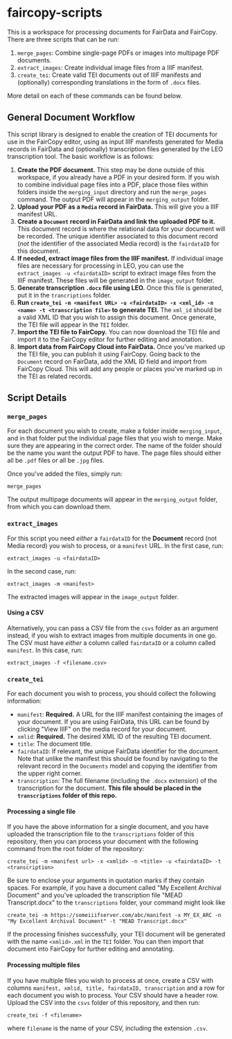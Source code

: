 # faircopy-scripts

This is a workspace for processing documents for FairData and FairCopy. There are three scripts that can be run:

1. `merge_pages`: Combine single-page PDFs or images into multipage PDF documents.
2. `extract_images`: Create individual image files from a IIIF manifest.
3. `create_tei`: Create valid TEI documents out of IIIF manifests and (optionally) corresponding translations in the form of `.docx` files.

More detail on each of these commands can be found below.

## General Document Workflow

This script library is designed to enable the creation of TEI documents for use in the FairCopy editor, using as input IIIF manifests generated for Media records in FairData and (optionally) transcription files generated by the LEO transcription tool. The basic workflow is as follows:

1. **Create the PDF document.** This step may be done outside of this workspace, if you already have a PDF in your desired form. If you wish to combine individual page files into a PDF, place those files within folders inside the `merging_input` directory and run the `merge_pages` command. The output PDF will appear in the `merging_output` folder.
2. **Upload your PDF as a `Media` record in FairData.** This will give you a IIIF manifest URL.
3. **Create a `Document` record in FairData and link the uploaded PDF to it.** This document record is where the relational data for your document will be recorded. The unique identifier associated to this document record (_not_ the identifier of the associated Media record) is the `fairdataID` for this document.
4. **If needed, extract image files from the IIIF manifest.** If individual image files are necessary for processing in LEO, you can use the `extract_images -u <fairdataID>` script to extract image files from the IIIF manifest. These files will be generated in the `image_output` folder.
5. **Generate transcription `.docx` file using LEO.** Once this file is generated, put it in the `trancriptions` folder.
6. **Run `create_tei -m <manifest URL> -u <fairdataID> -x <xml_id> -n <name> -t <transcription file>` to generate TEI.** The `xml_id` should be a valid XML ID that you wish to assign this document. Once generate, the TEI file will appear in the `TEI` folder.
7. **Import the TEI file to FairCopy.** You can now download the TEI file and import it to the FairCopy editor for further editing and annotation.
8. **Import data from FairCopy Cloud into FairData.** Once you've marked up the TEI file, you can publish it using FairCopy. Going back to the `Document` record on FairData, add the XML ID field and import from FairCopy Cloud. This will add any people or places you've marked up in the TEI as related records.

## Script Details

### `merge_pages`

For each document you wish to create, make a folder inside `merging_input`, and in that folder put the individual page files that you wish to merge. Make sure they are appearing in the correct order. The name of the folder should be the name you want the output PDF to have. The page files should either all be `.pdf` files or all be `.jpg` files.

Once you've added the files, simply run:

```
merge_pages
```

The output multipage documents will appear in the `merging_output` folder, from which you can download them.

### `extract_images`

For this script you need _either_ a `fairdataID` for the **Document** record (not Media record) you wish to process, or a `manifest` URL. In the first case, run:

```
extract_images -u <fairdataID>
```

In the second case, run:

```
extract_images -m <manifest>
```

The extracted images will appear in the `image_output` folder.

#### Using a CSV

Alternatively, you can pass a CSV file from the `csvs` folder as an argument instead, if you wish to extract images from multiple documents in one go. The CSV must have _either_ a column called `fairdataID` or a column called `manifest`. In this case, run:

```
extract_images -f <filename.csv>
```

### `create_tei`

For each document you wish to process, you should collect the following information:

- `manifest`: **Required.** A URL for the IIIF manifest containing the images of your document. If you are using FairData, this URL can be found by clicking "View IIIF" on the media record for your document.
- `xmlid`: **Required.** The desired XML ID of the resulting TEI document.
- `title`: The document title.
- `fairdataID`: If relevant, the unique FairData identifier for the document. Note that unlike the manifest this should be found by navigating to the relevant record in the `Documents` model and copying the identifier from the upper right corner.
- `transcription`: The full filename (including the `.docx` extension) of the transcription for the document. **This file should be placed in the `transcriptions` folder of this repo.**

#### Processing a single file

If you have the above information for a single document, and you have uploaded the transcription file to the `transcriptions` folder of this repository, then you can process your document with the following command from the root folder of the repository:

```
create_tei -m <manifest url> -x <xmlid> -n <title> -u <fairdataID> -t <transcription>
```

Be sure to enclose your arguments in quotation marks if they contain spaces. For example, if you have a document called "My Excellent Archival Document" and you've uploaded the transcription file "MEAD Transcript.docx" to the `transcriptions` folder, your command might look like

```
create_tei -m https://someiiifserver.com/abc/manifest -x MY_EX_ARC -n "My Excellent Archival Document" -t "MEAD Transcript.docx"
```

If the processing finishes successfully, your TEI document will be generated with the name `<xmlid>.xml` in the `TEI` folder. You can then import that document into FairCopy for further editing and annotating.

#### Processing multiple files

If you have multiple files you wish to process at once, create a CSV with columns `manifest, xmlid, title, fairdataID, transcription` and a row for each document you wish to process. Your CSV should have a header row. Upload the CSV into the `csvs` folder of this repository, and then run:

```
create_tei -f <filename>
```

where `filename` is the name of your CSV, including the extension `.csv`.
